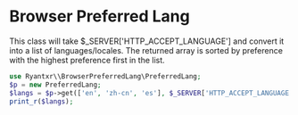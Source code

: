 Browser Preferred Lang
=========================

This class will take $_SERVER['HTTP_ACCEPT_LANGUAGE'] and convert it into a list of languages/locales.
The returned array is sorted by preference with the highest preference first in the list.

```php
use Ryantxr\\BrowserPreferredLang\PreferredLang;
$p = new PreferredLang;
$langs = $p->get(['en', 'zh-cn', 'es'], $_SERVER['HTTP_ACCEPT_LANGUAGE']);
print_r($langs);
```
